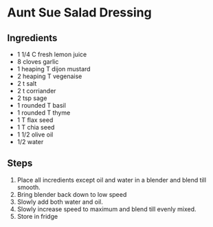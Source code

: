 # Aunt Sue Salad Dressing

## Ingredients
- 1 1/4 C fresh lemon juice
- 8 cloves garlic
- 1 heaping T dijon mustard
- 2 heaping T vegenaise
- 2 t salt
- 2 t corriander
- 2 tsp sage
- 1 rounded T basil
- 1 rounded T thyme
- 1 T flax seed
- 1 T chia seed
- 1 1/2 olive oil
- 1/2 water

## Steps

1. Place all incredients except oil and water in a blender and blend till smooth.
2. Bring blender back down to low speed
3. Slowly add both water and oil.
4. Slowly increase speed to maximum and blend till evenly mixed.
5. Store in fridge